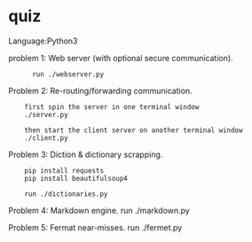 # quiz

Language:Python3

problem 1: Web server (with optional secure communication).


          run ./webserver.py


Problem 2: Re-routing/forwarding communication.

        first spin the server in one terminal window
        ./server.py

        then start the client server on another terminal window
        ./client.py


Problem 3: Diction & dictionary scrapping.

        pip install requests
        pip install beautifulsoup4

        run ./dictionaries.py



Problem 4: Markdown engine.
         run ./markdown.py




Problem 5: Fermat near-misses.
          run ./fermet.py
